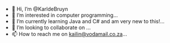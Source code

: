 - 👋 Hi, I’m @KarldeBruyn
- 👀 I’m interested in computer programming...
- 🌱 I’m currently learning Java and C# and am very new to this!...
- 💞️ I’m looking to collaborate on ...
- 📫 How to reach me on kailin@vodamail.co.za...

<!---
KarldeBruyn/KarldeBruyn is a ✨ special ✨ repository because its `README.md` (this file) appears on your GitHub profile.
You can click the Preview link to take a look at your changes.
--->

